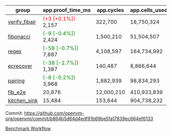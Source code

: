 | group | app.proof_time_ms | app.cycles | app.cells_used | leaf.proof_time_ms | leaf.cycles | leaf.cells_used |
| -- | -- | -- | -- | -- | -- | -- |
| [verify_fibair](https://github.com/openvm-org/openvm/blob/benchmark-results/benchmarks-pr/1962/verify_fibair-b864b5d64d4edf91b69be5fa17839ec664ef6133.md) |<span style='color: red'>(+3 [+0.1%])</span> 2,157 |  322,700 |  18,750,324 |- | - | - |
| [fibonacci](https://github.com/openvm-org/openvm/blob/benchmark-results/benchmarks-pr/1962/fibonacci-b864b5d64d4edf91b69be5fa17839ec664ef6133.md) |<span style='color: green'>(-9 [-0.4%])</span> 2,424 |  1,500,210 |  51,504,507 | 4,100 |  1,248,080 |  70,887,052 |
| [regex](https://github.com/openvm-org/openvm/blob/benchmark-results/benchmarks-pr/1962/regex-b864b5d64d4edf91b69be5fa17839ec664ef6133.md) |<span style='color: green'>(-58 [-0.7%])</span> 7,687 |  4,108,597 |  164,734,992 | 11,431 |  3,326,643 |  244,539,522 |
| [ecrecover](https://github.com/openvm-org/openvm/blob/benchmark-results/benchmarks-pr/1962/ecrecover-b864b5d64d4edf91b69be5fa17839ec664ef6133.md) |<span style='color: green'>(-38 [-2.7%])</span> 1,387 |  140,487 |  8,866,644 | 10,978 |  2,934,962 |  247,227,282 |
| [pairing](https://github.com/openvm-org/openvm/blob/benchmark-results/benchmarks-pr/1962/pairing-b864b5d64d4edf91b69be5fa17839ec664ef6133.md) |<span style='color: green'>(-8 [-0.2%])</span> 3,968 |  1,882,939 |  98,834,293 | 5,486 |  2,010,440 |  148,011,627 |
| [fib_e2e](https://github.com/openvm-org/openvm/blob/benchmark-results/benchmarks-pr/1962/fib_e2e-b864b5d64d4edf91b69be5fa17839ec664ef6133.md) | 20,876 |  12,000,210 |  410,933,839 | 24,321 |  7,462,648 |  441,089,779 |
| [kitchen_sink](https://github.com/openvm-org/openvm/blob/benchmark-results/benchmarks-pr/1962/kitchen_sink-b864b5d64d4edf91b69be5fa17839ec664ef6133.md) | 15,484 |  153,644 |  904,738,232 | 23,620 |  7,904,025 |  769,363,646 |


Commit: https://github.com/openvm-org/openvm/commit/b864b5d64d4edf91b69be5fa17839ec664ef6133

[Benchmark Workflow](https://github.com/openvm-org/openvm/actions/runs/16982982116)

